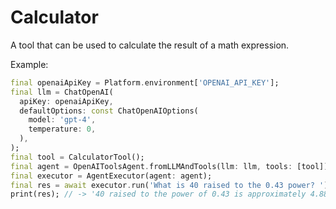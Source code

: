 # Calculator

A tool that can be used to calculate the result of a math expression.

Example:

```dart
final openaiApiKey = Platform.environment['OPENAI_API_KEY'];
final llm = ChatOpenAI(
  apiKey: openaiApiKey,
  defaultOptions: const ChatOpenAIOptions(
    model: 'gpt-4',
    temperature: 0,
  ),
);
final tool = CalculatorTool();
final agent = OpenAIToolsAgent.fromLLMAndTools(llm: llm, tools: [tool]);
final executor = AgentExecutor(agent: agent);
final res = await executor.run('What is 40 raised to the 0.43 power? ');
print(res); // -> '40 raised to the power of 0.43 is approximately 4.8852'
```

